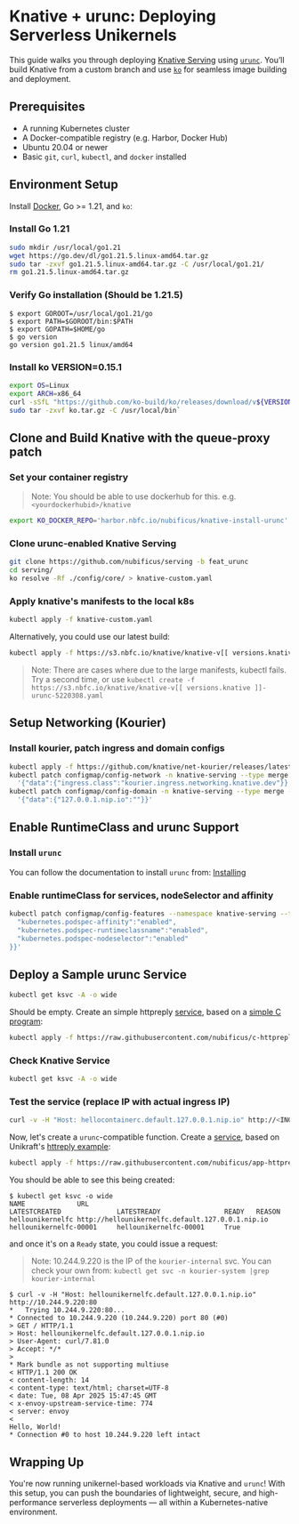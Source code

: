 # Knative + urunc: Deploying Serverless Unikernels

This guide walks you through deploying [Knative Serving](https://knative.dev/)
using [`urunc`](https://github.com/urunc-dev/urunc). You’ll build Knative from
a custom branch and use [`ko`](https://github.com/ko-build/ko) for seamless
image building and deployment.

## Prerequisites

-   A running Kubernetes cluster
-   A Docker-compatible registry (e.g. Harbor, Docker Hub)
-   Ubuntu 20.04 or newer
-   Basic `git`, `curl`, `kubectl`, and `docker` installed
    
## Environment Setup

Install [Docker](/quickstart/#install-docker), Go >= 1.21, and `ko`:

### Install Go 1.21  
```bash
sudo mkdir /usr/local/go1.21
wget https://go.dev/dl/go1.21.5.linux-amd64.tar.gz
sudo tar -zxvf go1.21.5.linux-amd64.tar.gz -C /usr/local/go1.21/
rm go1.21.5.linux-amd64.tar.gz
```

### Verify Go installation (Should be 1.21.5)

```console
$ export GOROOT=/usr/local/go1.21/go 
$ export PATH=$GOROOT/bin:$PATH  
$ export GOPATH=$HOME/go 
$ go version
go version go1.21.5 linux/amd64
```

### Install ko VERSION=0.15.1
```bash
export OS=Linux
export ARCH=x86_64
curl -sSfL "https://github.com/ko-build/ko/releases/download/v${VERSION}/ko_${VERSION}_${OS}_${ARCH}.tar.gz" -o ko.tar.gz
sudo tar -zxvf ko.tar.gz -C /usr/local/bin` 
```

## Clone and Build Knative with the queue-proxy patch

### Set your container registry  

> Note: You should be able to use dockerhub for this. e.g. `<yourdockerhubid>/knative`

```bash
export KO_DOCKER_REPO='harbor.nbfc.io/nubificus/knative-install-urunc'
```

### Clone urunc-enabled Knative Serving 
```bash
git clone https://github.com/nubificus/serving -b feat_urunc 
cd serving/
ko resolve -Rf ./config/core/ > knative-custom.yaml
```

### Apply knative's manifests to the local k8s
```bash
kubectl apply -f knative-custom.yaml
```

Alternatively, you could use our latest build:
```bash
kubectl apply -f https://s3.nbfc.io/knative/knative-v[[ versions.knative ]]-urunc-5220308.yaml
```

> Note: There are cases where due to the large manifests, kubectl fails. Try a second time, or use `kubectl create -f https://s3.nbfc.io/knative/knative-v[[ versions.knative ]]-urunc-5220308.yaml`

## Setup Networking (Kourier)

### Install kourier, patch ingress and domain configs

```bash
kubectl apply -f https://github.com/knative/net-kourier/releases/latest/download/kourier.yaml 
kubectl patch configmap/config-network -n knative-serving --type merge -p \ 
  '{"data":{"ingress.class":"kourier.ingress.networking.knative.dev"}}'
kubectl patch configmap/config-domain -n knative-serving --type merge -p \ 
  '{"data":{"127.0.0.1.nip.io":""}}'
```

## Enable RuntimeClass and urunc Support


### Install `urunc`

You can follow the documentation to install `urunc` from: [Installing](https://urunc.io/tutorials/How-to-urunc-on-k8s/)

### Enable runtimeClass for services, nodeSelector and affinity

```bash
kubectl patch configmap/config-features --namespace knative-serving --type merge --patch '{"data":{
  "kubernetes.podspec-affinity":"enabled",
  "kubernetes.podspec-runtimeclassname":"enabled",
  "kubernetes.podspec-nodeselector":"enabled"
}}'
```

## Deploy a Sample urunc Service

```bash
kubectl get ksvc -A -o wide
```

Should be empty. Create an simple httpreply
[service](https://github.com/nubificus/c-httpreply/blob/main/service.yaml),
based on a [simple C program](https://github.com/nubificus/c-httpreply):

```bash
kubectl apply -f https://raw.githubusercontent.com/nubificus/c-httpreply/refs/heads/main/service.yaml
```

### Check Knative Service 
 
```bash
kubectl get ksvc -A -o wide 
```

### Test the service (replace IP with actual ingress IP) 

```bash
curl -v -H "Host: hellocontainerc.default.127.0.0.1.nip.io" http://<INGRESS_IP>
```

Now, let's create a `urunc`-compatible function. Create a [service](https://github.com/nubificus/app-httpreply/blob/fb0ec5c7f5e6b1fedbc589cdc96477c472fef2ca/service.yaml), based on Unikraft's [httreply example](https://github.com/nubificus/app-httpreply/tree/feat_generic): 

```bash
kubectl apply -f https://raw.githubusercontent.com/nubificus/app-httpreply/refs/heads/feat_generic/service.yaml
```

You should be able to see this being created:

```console
$ kubectl get ksvc -o wide
NAME             URL                                                  LATESTCREATED              LATESTREADY                READY   REASON
hellounikernelfc http://hellounikernelfc.default.127.0.0.1.nip.io     hellounikernelfc-00001     hellounikernelfc-00001     True
```

and once it's on a `Ready` state, you could issue a request:
> Note: 10.244.9.220 is the IP of the `kourier-internal` svc. You can check your own from:
> `kubectl get svc -n kourier-system |grep kourier-internal`

```console
$ curl -v -H "Host: hellounikernelfc.default.127.0.0.1.nip.io" http://10.244.9.220:80
*   Trying 10.244.9.220:80...
* Connected to 10.244.9.220 (10.244.9.220) port 80 (#0)
> GET / HTTP/1.1
> Host: hellounikernelfc.default.127.0.0.1.nip.io
> User-Agent: curl/7.81.0
> Accept: */*
>
* Mark bundle as not supporting multiuse
< HTTP/1.1 200 OK
< content-length: 14
< content-type: text/html; charset=UTF-8
< date: Tue, 08 Apr 2025 15:47:45 GMT
< x-envoy-upstream-service-time: 774
< server: envoy
<
Hello, World!
* Connection #0 to host 10.244.9.220 left intact
```

## Wrapping Up

You're now running unikernel-based workloads via Knative and `urunc`! With this
setup, you can push the boundaries of lightweight, secure, and high-performance
serverless deployments — all within a Kubernetes-native environment.
